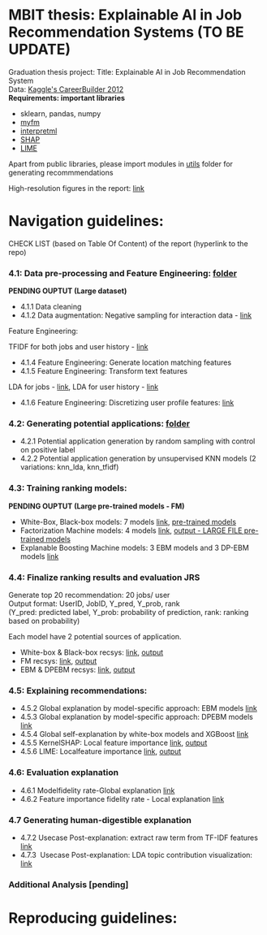 # MBIT thesis: Explainable AI in Job Recommendation Systems (TO BE UPDATE)
Graduation thesis project: Title: Explainable AI in Job Recommendation System <br>
Data: [Kaggle's CareerBuilder 2012](https://www.kaggle.com/c/job-recommendation) <br>
**Requirements: important libraries**

- sklearn, pandas, numpy
- [myfm](https://myfm.readthedocs.io/en/stable/)
- [interpretml](https://interpret.ml/docs/getting-started)
- [SHAP](https://shap-lrjball.readthedocs.io/en/latest/index.html)
- [LIME](https://lime-ml.readthedocs.io/en/latest/)

Apart from public libraries, please import modules in [utils](https://github.com/anhtth16/ut_mbit_thesis/tree/main/utils) folder for generating recommmendations

High-resolution figures in the report: [link](https://github.com/anhtth16/ut_mbit_thesis/tree/main/figures_overleaf)

# Navigation guidelines:

CHECK LIST (based on Table Of Content) of the report (hyperlink to the repo)
### 4.1: Data pre-processing and Feature Engineering: [folder](https://github.com/anhtth16/ut_mbit_thesis/tree/main/nb_data_prep)
**PENDING OUPTUT (Large dataset)**

- 4.1.1 Data cleaning 
- 4.1.2 Data augmentation: Negative sampling for interaction data - [link](https://github.com/anhtth16/ut_mbit_thesis/blob/main/nb_data_prep/negative_sampling.ipynb)

Feature Engineering:

TFIDF for both jobs and user history - [link](https://github.com/anhtth16/ut_mbit_thesis/blob/main/nb_data_prep/feature_engineering_tfidf.ipynb) 

- 4.1.4 Feature Engineering: Generate location matching features 
- 4.1.5 Feature Engineering: Transform text features

LDA for jobs - [link](https://github.com/anhtth16/ut_mbit_thesis/blob/main/nb_data_prep/lda_jobs.ipynb), LDA for user history - [link](https://github.com/anhtth16/ut_mbit_thesis/blob/main/nb_data_prep/lda_users.ipynb)

- 4.1.6 Feature Engineering: Discretizing user profile features: [link](https://github.com/anhtth16/ut_mbit_thesis/blob/main/nb_data_prep/discretize_data.ipynb)

### 4.2: Generating potential applications: [folder](https://github.com/anhtth16/ut_mbit_thesis/tree/main/nb_ranking_data)

- 4.2.1 Potential application generation by random sampling with control on positive label
- 4.2.2 Potential application generation by unsupervised KNN models (2 variations: knn\_lda, knn\_tfidf)

### 4.3: Training ranking models:
**PENDING OUPTUT (Large pre-trained models - FM)**

- White-Box, Black-box models: 7 models [link](https://github.com/anhtth16/ut_mbit_thesis/tree/main/nb_baseline_tabular), [pre-trained models](https://github.com/anhtth16/ut_mbit_thesis/tree/main/output_baseline_tabular)
- Factorization Machine models: 4 models [link](https://github.com/anhtth16/ut_mbit_thesis/tree/main/nb_myfm), [output - LARGE FILE pre-trained models]()
- Explanable Boosting Machine models: 3 EBM models and 3 DP-EBM models [link](https://github.com/anhtth16/ut_mbit_thesis/tree/main/xai_recsys)

### 4.4: Finalize ranking results and evaluation JRS

Generate top 20 recommendation: 20 jobs/ user <br>
Output format: UserID, JobID, Y\_pred, Y\_prob, rank <br>
(Y\_pred: predicted label, Y\_prob: probability of prediction, rank: ranking based on probability)

Each model have 2 potential sources of application.

- White-box & Black-box recsys: [link](https://github.com/anhtth16/ut_mbit_thesis/tree/main/nb_recsys_tabular), [output](https://github.com/anhtth16/ut_mbit_thesis/tree/main/output_topN_tabular)
-  FM recsys: [link](https://github.com/anhtth16/ut_mbit_thesis/tree/main/nb_recsys_fm), [output](https://github.com/anhtth16/ut_mbit_thesis/tree/main/output_topN_myfm)
- EBM & DPEBM recsys: [link](https://github.com/anhtth16/ut_mbit_thesis/tree/main/nb_recsys_ebm), [output](https://github.com/anhtth16/ut_mbit_thesis/tree/main/output_topN_ebm)

### 4.5: Explaining recommendations:
- 4.5.2 Global explanation by model-specific approach: EBM models [link](https://github.com/anhtth16/ut_mbit_thesis/tree/main/nb_self_explanation)
- 4.5.3 Global explanation by model-specific approach: DPEBM models [link](https://github.com/anhtth16/ut_mbit_thesis/tree/main/nb_self_explanation)
- 4.5.4 Global self-explanation by white-box models and XGBoost [link](https://github.com/anhtth16/ut_mbit_thesis/tree/main/nb_self_explanation)
- 4.5.5 KernelSHAP: Local feature importance [link](https://github.com/anhtth16/ut_mbit_thesis/tree/main/xai_posthoc), [output](https://github.com/anhtth16/ut_mbit_thesis/tree/main/output_shap)
- 4.5.6 LIME: Localfeature importance [link](https://github.com/anhtth16/ut_mbit_thesis/tree/main/xai_posthoc), [output](https://github.com/anhtth16/ut_mbit_thesis/tree/main/output_lime)

### 4.6: Evaluation explanation

- 4.6.1 Modelfidelity rate-Global explanation [link](https://github.com/anhtth16/ut_mbit_thesis/tree/main/nb_xai_fidelity)
- 4.6.2 Feature importance fidelity rate - Local explanation  [link](https://github.com/anhtth16/ut_mbit_thesis/tree/main/nb_xai_fidelity)

### 4.7 Generating human-digestible explanation
- 4.7.2 Usecase Post-explanation: extract raw term from TF-IDF features [link](https://github.com/anhtth16/ut_mbit_thesis/blob/main/nb_xai_viz/usecase_viz_logreg_explanation.ipynb)
- 4.7.3  Usecase Post-explanation: LDA topic contribution visualization: [link](https://github.com/anhtth16/ut_mbit_thesis/blob/main/nb_xai_viz/usecase_viz_ebm_explanation.ipynb)

### Additional Analysis [pending]

# Reproducing guidelines:
